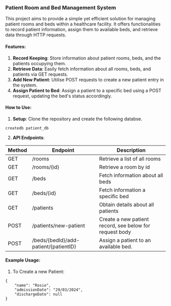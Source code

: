 ### Patient Room and Bed Management System

This project aims to provide a simple yet efficient solution for managing patient rooms and beds within a healthcare facility. It offers functionalities to record patient information, assign them to available beds, and retrieve data through HTTP requests.

#### Features:
1. **Record Keeping**: Store information about patient rooms, beds, and the patients occupying them.
2. **Retrieve Data**: Easily fetch information about all rooms, beds, and patients via GET requests.
3. **Add New Patient**: Utilise POST requests to create a new patient entry in the system.
4. **Assign Patient to Bed**: Assign a patient to a specific bed using a POST request, updating the bed's status accordingly.

#### How to Use:

1. **Setup**: Clone the repository and create the following databse.
```
createdb patient_db
```
2. **API Endpoints**:

| Method | Endpoint       | Description                                            |
|--------|----------------|--------------------------------------------------------|
| GET    | /rooms         | Retrieve a list of all rooms          |
| GET    | /rooms/{id}    | Retrieve a room by id          |
| GET    | /beds          | Fetch information about all beds           |
| GET    | /beds/{id}     | Fetch information a specific bed           |
| GET    | /patients      | Obtain details about all patients  |
| POST   | /patients/new-patient    | Create a new patient record, see below for request body                           |
| POST   | /beds/{bedId}/add-patient/{patientID}   | Assign a patient to an available bed.                  |

#### Example Usage:

1. To Create a new Patient:
```
{
    "name": "Rosie",
    "admissionDate": "29/03/2024",
    "dischargeDate": null
}
```
